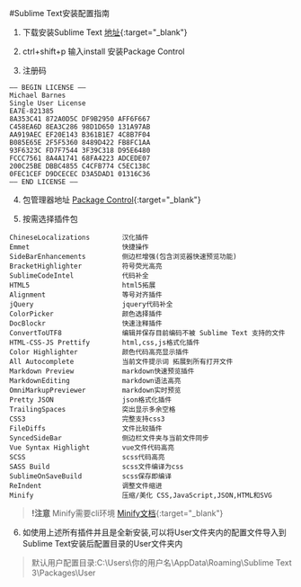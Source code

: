 #Sublime Text安装配置指南
1. 下载安装Sublime Text  [地址](http://www.sublimetext.com/){:target="_blank"}

2. ctrl+shift+p 输入install 安装Package Control

3. 注册码
```
—– BEGIN LICENSE —–
Michael Barnes
Single User License
EA7E-821385
8A353C41 872A0D5C DF9B2950 AFF6F667
C458EA6D 8EA3C286 98D1D650 131A97AB
AA919AEC EF20E143 B361B1E7 4C8B7F04
B085E65E 2F5F5360 8489D422 FB8FC1AA
93F6323C FD7F7544 3F39C318 D95E6480
FCCC7561 8A4A1741 68FA4223 ADCEDE07
200C25BE DBBC4855 C4CFB774 C5EC138C
0FEC1CEF D9DCECEC D3A5DAD1 01316C36
—— END LICENSE ——
```

4. 包管理器地址
[Package Control](https://packagecontrol.io/){:target="_blank"}

5. 按需选择插件包
```
ChineseLocalizations        汉化插件
Emmet                       快捷操作
SideBarEnhancements         侧边栏增强(包含浏览器快速预览功能)
BracketHighlighter          符号荧光高亮
SublimeCodeIntel            代码补全
HTML5                       html5拓展
Alignment                   等号对齐插件
jQuery                      jquery代码补全
ColorPicker                 颜色选择插件
DocBlockr                   快速注释插件
ConvertToUTF8               编辑并保存目前编码不被 Sublime Text 支持的文件
HTML-CSS-JS Prettify        html,css,js格式化插件
Color Highlighter           颜色代码高亮显示插件
All Autocomplete            当前文件提示词 拓展到所有打开文件
Markdown Preview            markdown快速预览插件
MarkdownEditing             markdown语法高亮
OmniMarkupPreviewer         markdown实时预览
Pretty JSON                 json格式化插件
TrailingSpaces              突出显示多余空格
CSS3                        完整支持css3
FileDiffs                   文件比较插件
SyncedSideBar               侧边栏文件夹与当前文件同步
Vue Syntax Highlight        vue文件代码高亮
SCSS                        scss代码高亮
SASS Build                  scss文件编译为css
SublimeOnSaveBuild          scss保存即编译
ReIndent                    调整文件缩进
Minify                      压缩/美化 CSS,JavaScript,JSON,HTML和SVG
```
>__!注意__ Minify需要cli环境  [Minify文档](https://packagecontrol.io/packages/Minify){:target="_blank"}
6. 如使用上述所有插件并且是全新安装,可以将User文件夹内的配置文件导入到Sublime Text安装后配置目录的User文件夹内
>默认用户配置目录:C:\Users\你的用户名\AppData\Roaming\Sublime Text 3\Packages\User
